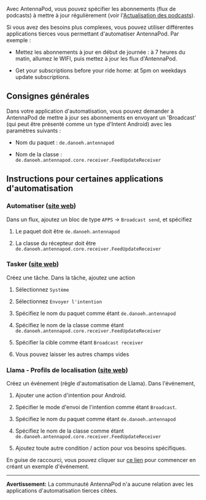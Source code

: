 Avec AntennaPod, vous pouvez spécifier les abonnements (flux de podcasts) à mettre à jour régulièrement (voir l'[Actualisation des podcasts](/refreshing-podcasts)).

Si vous avez des besoins plus complexes, vous pouvez utiliser différentes applications tierces vous permettant d'automatiser AntennaPod. Par exemple :

- Mettez les abonnements à jour en début de journée : à 7 heures du matin, allumez le WIFI, puis mettez à jour les flux d'AntennaPod.

- Get your subscriptions before your ride home: at 5pm on weekdays update subscriptions.

## Consignes générales

Dans votre application d'automatisation, vous pouvez demander à AntennaPod de mettre à jour ses abonnements en envoyant un 'Broadcast' (qui peut être présenté comme un type d'Intent Android) avec les paramètres suivants :

- Nom du paquet : `de.danoeh.antennapod`

- Nom de la classe : `de.danoeh.antennapod.core.receiver.FeedUpdateReceiver`

## Instructions pour certaines applications d'automatisation

### Automatiser ([site web](https://llamalab.com/automate/))

Dans un flux, ajoutez un bloc de type `APPS` → `Broadcast send`, et spécifiez

1. Le paquet doit être `de.danoeh.antennapod`

1. La classe du récepteur doit être `de.danoeh.antennapod.core.receiver.FeedUpdateReceiver`


### Tasker ([site web](https://tasker.joaoapps.com/))

Créez une tâche. Dans la tâche, ajoutez une action

1. Sélectionnez `Système`

1. Sélectionnez `Envoyer l'intention`

1. Spécifiez le nom du paquet comme étant `de.danoeh.antennapod`

1. Spécifiez le nom de la classe comme étant `de.danoeh.antennapod.core.receiver.FeedUpdateReceiver`

1. Spécifier la cible comme étant `Broadcast receiver`

1. Vous pouvez laisser les autres champs vides


### Llama - Profils de localisation ([site web](http://kebabapps.blogspot.com/search/label/Llama))

Créez un événement (règle d'automatisation de Llama). Dans l'événement,

1. Ajouter une action d'intention pour Android.

1. Spécifier le mode d'envoi de l'intention comme étant `Broadcast`.

1. Spécifiez le nom du paquet comme étant `de.danoeh.antennapod`

1. Spécifiez le nom de la classe comme étant `de.danoeh.antennapod.core.receiver.FeedUpdateReceiver`

1. Ajoutez toute autre condition / action pour vos besoins spécifiques.


En guise de raccourci, vous pouvez cliquer sur [ce lien](http://llama.location.profiles/AntennaPod+feeds+Update/AntennaPod+feeds+Update%7C0-1-0-0-0-0-0-1-0-%7C%3A%7Ct%7C420%7C425%7Cai%7Cde.danoeh.antennapod%7CFgAAAGEAbgBkAHIAbwBpAGQALgBjAG8AbgB0AGUAbgB0AC4ASQBuAHQAZQBuAHQAAAAAAP%2F%2F%2F%2F8AAAAA%2F%2F%2F%2F%2FwAAAAD%2F%2F%2F%2F%2F%2F%2F%2F%2F%2FxQAAABkAGUALgBkAGEAbgBvAGUAaAAuAGEAbgB0AGUAbgBuAGEAcABvAGQAAAAAADUAAABkAGUALgBkAGEAbgBvAGUAaAAuAGEAbgB0AGUAbgBuAGEAcABvAGQALgBjAG8AcgBlAC4AcgBlAGMAZQBpAHYAZQByAC4ARgBlAGUAZABVAHAAZABhAHQAZQBSAGUAYwBlAGkAdgBlAHIAAAAAAAAAAAAAAAAAAAAAAAAA%2Fv%2F%2F%2F%2F%2F%2F%2F%2F8%3D%7C2%7C) pour commencer en créant un exemple d'événement.

***

**Avertissement:** La communauté AntennaPod n'a aucune relation avec les applications d'automatisation tierces citées.
